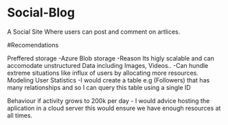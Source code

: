 # Social-Blog
A Social Site Where users can post and comment on artlices.


#Recomendations

Preffered storage
	-Azure Blob storage
		-Reason Its higly scalable and can accomodate unstructured Data including Images, Videos..
		-Can hundle extreme situations like influx of users by allocating more resources.
Modeling User Statistics 
		-I would create a table e.g (Followers) that has many relationships 
		and so I can query this table using a single ID
		
Behaviour if activity grows to 200k per day
		- I would advice hosting the aplication in a cloud server 
		this would ensure we have enough resources at all times.
